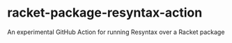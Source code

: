 # racket-package-resyntax-action
An experimental GitHub Action for running Resyntax over a Racket package